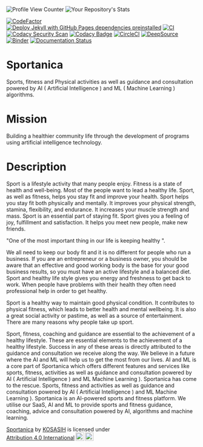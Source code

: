 ![Profile View Counter](https://komarev.com/ghpvc/?username=KOSASIH)
![Your Repository's Stats](https://github-readme-stats.vercel.app/api?username=KOSASIH&show_icons=true)


[![CodeFactor](https://www.codefactor.io/repository/github/kosasih/sportanica/badge)](https://www.codefactor.io/repository/github/kosasih/sportanica)
[![Deploy Jekyll with GitHub Pages dependencies preinstalled](https://github.com/KOSASIH/Sportanica/actions/workflows/jekyll-gh-pages.yml/badge.svg)](https://github.com/KOSASIH/Sportanica/actions/workflows/jekyll-gh-pages.yml)
[![CI](https://github.com/KOSASIH/Sportanica/actions/workflows/sportanica.yml/badge.svg)](https://github.com/KOSASIH/Sportanica/actions/workflows/sportanica.yml)
[![Codacy Security Scan](https://github.com/KOSASIH/Sportanica/actions/workflows/codacy.yml/badge.svg)](https://github.com/KOSASIH/Sportanica/actions/workflows/codacy.yml)
[![Codacy Badge](https://app.codacy.com/project/badge/Grade/39b285c76cd14e739f345179a0a3ea06)](https://www.codacy.com/gh/KOSASIH/Sportanica/dashboard?utm_source=github.com&amp;utm_medium=referral&amp;utm_content=KOSASIH/Sportanica&amp;utm_campaign=Badge_Grade)
[![CircleCI](https://dl.circleci.com/status-badge/img/gh/KOSASIH/Sportanica/tree/main.svg?style=svg)](https://dl.circleci.com/status-badge/redirect/gh/KOSASIH/Sportanica/tree/main)
[![DeepSource](https://deepsource.io/gh/KOSASIH/Sportanica.svg/?label=active+issues&show_trend=true&token=K9iFR4EqzmYTeiV3fADNR9Nc)](https://deepsource.io/gh/KOSASIH/Sportanica/?ref=repository-badge)
[![Binder](https://mybinder.org/badge_logo.svg)](https://mybinder.org/v2/gh/KOSASIH/Sportanica/main)
[![Documentation Status](https://readthedocs.org/projects/sportanica/badge/?version=latest)](https://sportanica.readthedocs.io/en/latest/?badge=latest)


# Sportanica
Sports, fitness and Physical activities as well as guidance and consultation powered by AI ( Artificial Intelligence ) and ML ( Machine Learning ) algorithms. 

# Mission
Building a healthier community life through the development of programs using artificial intelligence technology.

# Description
Sport is a lifestyle activity that many people enjoy. Fitness is a state of health and well-being. Most of the people want to lead a healthy life. Sport, as well as fitness, helps you stay fit and improve your health. Sport helps you stay fit both physically and mentally. It improves your physical strength, stamina, flexibility, and endurance. It increases your muscle strength and mass. Sport is an essential part of staying fit. Sport gives you a feeling of joy, fulfillment and satisfaction. It helps you meet new people, make new friends.

"One of the most important thing in our life is keeping healthy ". 

We all need to keep our body fit and it is no different for people who run a business. If you are an entrepreneur or a business owner, you should be aware that an effective and good working body is the base for your good business results, so you must have an active lifestyle and a balanced diet. Sport and healthy life style gives you energy and freshness to get back to work. When people have problems with their health they often need professional help in order to get healthy.

Sport is a healthy way to maintain good physical condition. It contributes to physical fitness, which leads to better health and mental wellbeing. It is also a great social activity or pastime, as well as a source of entertainment. There are many reasons why people take up sport.

Sport, fitness, coaching and guidance are essential to the achievement of a healthy lifestyle. These are essential elements to the achievement of a healthy lifestyle. Success in any of these areas is directly attributed to the guidance and consultation we receive along the way.
We believe in a future where the AI and ML will help us to get the most from our lives. AI and ML is a core part of Sportanica which offers different features and services like sports, fitness, activities as well as guidance and consultation powered by AI ( Artificial Intelligence ) and ML Machine Learning ).
Sportanica has come to the rescue. Sports, fitness and activities as well as guidance and consultation powered by AI ( Artificial Intelligence ) and ML Machine Learning ).
Sportanica is an AI-powered sports and fitness platform. We utilise our SaaS, AI and ML to provide sports and fitness guidance, coaching, advice and consultation powered by AI, algorithms and machine learning.



<p xmlns:cc="http://creativecommons.org/ns#" xmlns:dct="http://purl.org/dc/terms/"><a property="dct:title" rel="cc:attributionURL" href="https://github.com/KOSASIH/Sportanica">Sportanica</a> by <a rel="cc:attributionURL dct:creator" property="cc:attributionName" href="https://github.com/KOSASIH">KOSASIH</a> is licensed under <a href="http://creativecommons.org/licenses/by/4.0/?ref=chooser-v1" target="_blank" rel="license noopener noreferrer" style="display:inline-block;">Attribution 4.0 International<img style="height:22px!important;margin-left:3px;vertical-align:text-bottom;" src="https://mirrors.creativecommons.org/presskit/icons/cc.svg?ref=chooser-v1"><img style="height:22px!important;margin-left:3px;vertical-align:text-bottom;" src="https://mirrors.creativecommons.org/presskit/icons/by.svg?ref=chooser-v1"></a></p>
